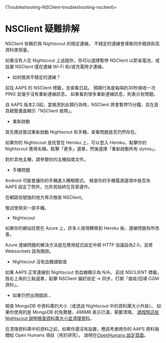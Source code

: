 (Troubleshooting-NSClient-troubleshooting-nsclient)=

# NSClient 疑難排解

NSClient 依賴於與 Nightscout 的穩定連線。 不穩定的連線會導致同步錯誤和高資料使用量。

如果沒有人在 Nightscout 上追蹤你，你可以選擇暫停 NSClient 以節省電池，或設置 NSClient 僅在連線 Wi-Fi 和/或充電時才連線。

* 如何檢測不穩定的連線？

前往 AAPS 的 NSClient 標籤，並查看日誌。 預期行為是每隔約30秒接收一次 PING 並幾乎沒有重新連線訊息。 如果看到很多重新連線訊息，則表示有問題。

自 AAPS 版本2.0起，當檢測到此類行為時，NSClient 將會暫停15分鐘，並在首頁總覽畫面顯示「NSClient 故障」。

* 重新啟動

首先應該嘗試重新啟動 Nightscout 和手機，查看問題是否仍然存在。

如果你的 Nightscout 是託管在 Heroku 上，可以登入 Heroku，點擊你的 Nightscout 應用名稱，點擊「更多」選單，然後選擇「重新啟動所有 dynos」。

對於其他主機，請參閱你的主機指南文件。

* 手機問題

Android 可能會讓你的手機進入睡眠模式。 檢查你的手機電源選項中是否為 AAPS 設定了例外，允許其始終在背景運作。

在網路信號強的地方再次檢查 NSClient。

嘗試使用另一部手機。

* Nightscout

如果你的網站託管在 Azure 上，許多人發現轉移到 Heroku 後，連線問題有所改善。

Azure 連線問題的解決方法是在應用程式設定中將 HTTP 協議設為2.0，並將 Websockets 設為開啟。

* Nightscout 沒有血糖讀取值

如果 AAPS 正常連線到 Nightscout 但血糖顯示為 N/A。 前往 NSCLIENT 標籤，按右上角的三點選單，點擊 NSClient 偏好設定 -> 同步，打開「接收/回填 CGM 資料」。

* 如果仍然出現錯誤…

檢查 MongoDB 中資料庫的大小（或透過 Nightscout 中的資料庫大小外掛）。 如果你使用的是 MongoDB 的免費層，496MB 表示已滿，需要清理。 [請按照這些 Nightscout 說明檢查資料庫大小並清理資料](https://nightscout.github.io/troubleshoot/troublehoot/#database-full)。

在清理資料庫中的資料之前，如果你還沒有設置，應該考慮將你的 AAPS 資料捐贈給 Open Humans 項目（用於研究）。 說明在[OpenHumans 設定頁面](../Configuration/OpenHumans)。
